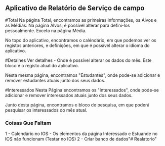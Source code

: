 ## Aplicativo de Relatório de Serviço de campo
#Total
Na página Total, encontramos as primeiras informações, os Alvos e as Médias. Na página Alvos, é possível alterar para defini-los pessoalmente. Exceto na página Média.

No topo do aplicativo, encontramos o caléndário, em que podemos ver os registos anteriores, e definições, em que é possível alterar o idioma do aplicativo. 


#Detalhes
Ver detalhes - Onde é possível alterar os dados do mês. Este bloco é o registo atual do aplicativo.

Nesta mesma página, encontramos "Estudantes", onde pode-se adicionar e remover estudantes atuais junto dos seus dados.

#Interessados
Nesta Página encontramos os "Interessados", onde pode-se adicionar e remover interessados atuais junto dos seus dados.

Junto desta página, encontramos o bloco de pesquisa, em que poderá pesquisar os interessados do mês atual.

### Coisas Que Faltam
1 - Calendário no IOS - Os elementos da página Interessado e Estuande no IOS não funcionam (Testar no IOS)
2 - Criar banco de dados"# Realatorio" 
